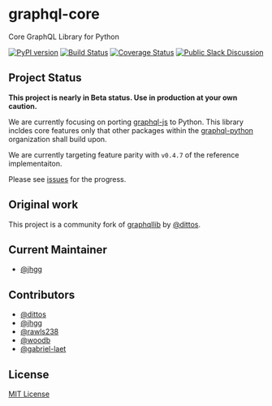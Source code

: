 # graphql-core

Core GraphQL Library for Python

[![PyPI version](https://badge.fury.io/py/graphql-core.svg)](https://badge.fury.io/py/graphql-core)
[![Build Status](https://travis-ci.org/graphql-python/graphql-core.svg?branch=master)](https://travis-ci.org/graphql-python/graphql-core)
[![Coverage Status](https://coveralls.io/repos/graphql-python/graphql-core/badge.svg?branch=master&service=github)](https://coveralls.io/github/graphql-python/graphql-core?branch=master)
[![Public Slack Discussion](https://graphql-slack.herokuapp.com/badge.svg)](https://graphql-slack.herokuapp.com/)


## Project Status

**This project is nearly in Beta status. Use in production at your own caution.**

We are currently focusing on porting [graphql-js](https://github.com/graphql/graphql-js) to Python. This library incldes core features only that other packages within the [graphql-python](https://github.com/graphql-python/) organization shall build upon.

We are currently targeting feature parity with `v0.4.7` of the reference implementaiton. 

Please see [issues](https://github.com/graphql-python/graphql-core/issues) for the progress.

## Original work

This project is a community fork of [graphqllib](https://github.com/dittos/graphqllib) by [@dittos](https://github.com/dittos/).

## Current Maintainer
 * [@jhgg](https://github.com/jhgg/)

## Contributors
 * [@dittos](https://github.com/dittos/)
 * [@jhgg](https://github.com/jhgg/)
 * [@rawls238](https://github.com/rawls238/)
 * [@woodb](https://github.com/woodb/)
 * [@gabriel-laet](https://github.com/gabriel-laet/)

## License

[MIT License](https://github.com/graphql-python/graphql-core/blob/master/LICENSE)
